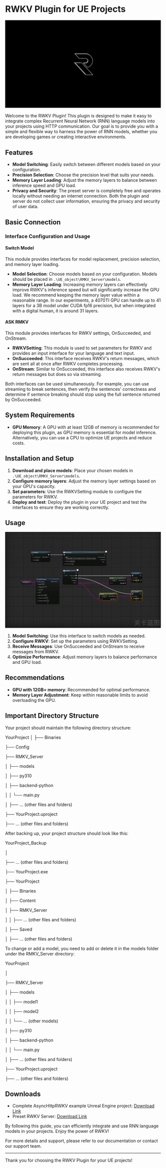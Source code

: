 # RWKV Plugin for UE Projects

![Top Image](2.png)

Welcome to the RWKV Plugin! This plugin is designed to make it easy to integrate complex Recurrent Neural Network (RNN) language models into your projects using HTTP communication. Our goal is to provide you with a simple and flexible way to harness the power of RNN models, whether you are developing games or creating interactive environments. 


## Features

- **Model Switching**: Easily switch between different models based on your configuration.
- **Precision Selection**: Choose the precision level that suits your needs.
- **Memory Layer Loading**: Adjust the memory layers to balance between inference speed and GPU load.
- **Privacy and Security**: The preset server is completely free and operates locally without needing an internet connection. Both the plugin and server do not collect user information, ensuring the privacy and security of user data.

## Basic Connection

### Interface Configuration and Usage

#### Switch Model
This module provides interfaces for model replacement, precision selection, and memory layer loading.

- **Model Selection**: Choose models based on your configuration. Models should be placed in `.\UE_object\RMKV_Server\models`.
- **Memory Layer Loading**: Increasing memory layers can effectively improve RWKV's inference speed but will significantly increase the GPU load. We recommend keeping the memory layer value within a reasonable range. In our experiments, a 4070TI GPU can handle up to 41 layers for a 3B model under CUDA fp16 precision, but when integrated with a digital human, it is around 31 layers.

#### ASK RMKV
This module provides interfaces for RWKV settings, OnSucceeded, and OnStream.

- **RWKVSetting**: This module is used to set parameters for RWKV and provides an input interface for your language and text input.
- **OnSucceeded**: This interface receives RWKV's return messages, which are sent all at once after RWKV completes processing.
- **OnStream**: Similar to OnSucceeded, this interface also receives RWKV's return messages but does so via streaming.

Both interfaces can be used simultaneously. For example, you can use streaming to break sentences, then verify the sentences' correctness and determine if sentence breaking should stop using the full sentence returned by OnSucceeded.

## System Requirements

- **GPU Memory**: A GPU with at least 12GB of memory is recommended for deploying this plugin, as GPU memory is essential for model inference. Alternatively, you can use a CPU to optimize UE projects and reduce costs.

## Installation and Setup

1. **Download and place models**: Place your chosen models in `.\UE_object\RMKV_Server\models`.
2. **Configure memory layers**: Adjust the memory layer settings based on your GPU's capacity.
3. **Set parameters**: Use the RWKVSetting module to configure the parameters for RWKV.
4. **Deploy and test**: Deploy the plugin in your UE project and test the interfaces to ensure they are working correctly.

## Usage

![Usage Image](3.png)

1. **Model Switching**: Use this interface to switch models as needed.
2. **Configure RWKV**: Set up the parameters using RWKVSetting.
3. **Receive Messages**: Use OnSucceeded and OnStream to receive messages from RWKV.
4. **Optimize Performance**: Adjust memory layers to balance performance and GPU load.

## Recommendations

- **GPU with 12GB+ memory**: Recommended for optimal performance.
- **Memory Layer Adjustment**: Keep within reasonable limits to avoid overloading the GPU.

## Important Directory Structure

Your project should maintain the following directory structure:

YourProject
│
├── Binaries

├── Config

├── RMKV_Server

│   ├── models

│   ├── py310

│   ├── backend-python

│   │   └── main.py

│   ├── ... (other files and folders)

├── YourProject.uproject

├── ... (other files and folders)

After backing up, your project structure should look like this:

YourProject_Backup

│

├── ... (other files and folders)

├── YourProject.exe

├── YourProject

│   ├── Binaries

│   ├── Content

│   ├── RMKV_Server

│   │   ├── ... (other files and folders)

│   ├── Saved

│   ├── ... (other files and folders)

To change or add a model, you need to add or delete it in the models folder under the RMKV_Server directory:

YourProject

│

├── RMKV_Server

│   ├── models

│   │   ├── model1

│   │   ├── model2

│   │   └── ... (other models)

│   ├── py310

│   ├── backend-python

│   │   └── main.py

│   ├── ... (other files and folders)

├── YourProject.uproject

├── ... (other files and folders)

## Downloads

- Complete AsyncHttpRWKV example Unreal Engine project: [Download Link](https://drive.google.com/file/d/1VDteIBL3L_fvM2JjD6XYM2M7HT-2-Par/view?usp=sharing)
- Preset RWKV Server: [Download Link](https://drive.google.com/file/d/1n8aYMsUmurpJLyNa9cv_RNVJK6HeF8rx/view?usp=sharing)

By following this guide, you can efficiently integrate and use RNN language models in your projects. Enjoy the power of RWKV!

For more details and support, please refer to our documentation or contact our support team.

---

Thank you for choosing the RWKV Plugin for your UE projects!

